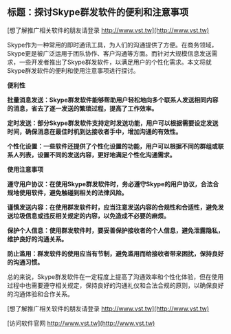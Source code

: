 ## **标题：探讨Skype群发软件的便利和注意事项**

[想了解推广相关软件的朋友请登录 http://www.vst.tw](http://www.vst.tw)

Skype作为一种常用的即时通讯工具，为人们的沟通提供了方便。在商务领域，Skype更是被广泛运用于团队协作、客户沟通等方面。而针对大规模信息发送需求，一些开发者推出了Skype群发软件，以满足用户的个性化需求。本文将就Skype群发软件的便利和使用注意事项进行探讨。

**便利性**

**批量消息发送：Skype群发软件能够帮助用户轻松地向多个联系人发送相同内容的消息，省去了逐一发送的繁琐过程，提高了工作效率。**

**定时发送：部分Skype群发软件支持定时发送功能，用户可以根据需要设定发送时间，确保消息在最佳时机到达接收者手中，增加沟通的有效性。**

**个性化设置：一些软件还提供了个性化设置的功能，用户可以根据不同的群组或联系人列表，设置不同的发送内容，更好地满足个性化沟通需求。**

**使用注意事项**

**遵守用户协议：在使用Skype群发软件时，务必遵守Skype的用户协议，合法合规地使用软件，避免触碰到相关的法律风险。**

**谨慎发送内容：在使用群发软件时，应当注意发送内容的合规性和合适性，避免发送垃圾信息或违反相关规定的内容，以免造成不必要的麻烦。**

**保护个人信息：使用群发软件时，要妥善保护接收者的个人信息，避免泄露隐私，维护良好的沟通关系。**

**防止滥用：群发软件的使用应当有节制，避免滥用而给接收者带来困扰，保持良好的沟通习惯。**

总的来说，Skype群发软件在一定程度上提高了沟通效率和个性化体验，但在使用过程中也需要遵守相关规定，保持良好的沟通礼仪和合法合规的原则，以确保良好的沟通体验和合作关系。

[想了解推广相关软件的朋友请登录 http://www.vst.tw](http://www.vst.tw)


[访问软件官网 http://www.vst.tw](http://www.vst.tw)

